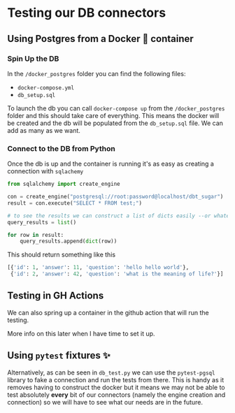 # Testing our DB connectors

## Using Postgres from a Docker :whale: container

### Spin Up the DB

In the `/docker_postgres` folder you can find the following files:

- `docker-compose.yml`
- `db_setup.sql`

To launch the db you can call `docker-compose up` from the `/docker_postgres` folder and this should take care of everything. This means the docker will be created and the db will be populated from the `db_setup.sql` file. We can add as many as we want.

### Connect to the DB from Python

Once the db is up and the container is running it's as easy as creating a connection with `sqlachemy`

```python
from sqlalchemy import create_engine

con = create_engine("postgresql://root:password@localhost/dbt_sugar")
result = con.execute("SELECT * FROM test;")

# to see the results we can construct a list of dicts easily --or whatever we need.
query_results = list()

for row in result:
    query_results.append(dict(row))
```

This should return something like this

```python
[{'id': 1, 'answer': 11, 'question': 'hello hello world'},
 {'id': 2, 'answer': 42, 'question': 'what is the meaning of life?'}]
```

## Testing in GH Actions

We can also spring up a container in the github action that will run the testing.

More info on this later when I have time to set it up.

## Using `pytest` fixtures :sparkles:

Alternatively, as can be seen in `db_test.py` we can use the `pytest-pgsql` library to fake a connection and run the tests from there. This is handy as it removes having to construct the docker but it means we may not be able to test absolutely **every** bit of our connectors (namely the engine creation and connection) so we will have to see what our needs are in the future.
